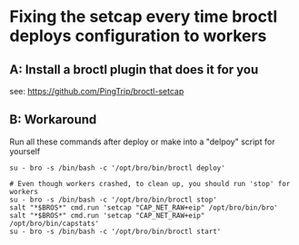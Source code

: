 # Fixing the setcap every time broctl deploys configuration to workers

## A: Install a broctl plugin that does it for you
see: https://github.com/PingTrip/broctl-setcap


## B: Workaround

Run all these commands after deploy or make into a "delpoy" script for yourself

```
su - bro -s /bin/bash -c '/opt/bro/bin/broctl deploy'

# Even though workers crashed, to clean up, you should run 'stop' for workers
su - bro -s /bin/bash -c '/opt/bro/bin/broctl stop' 
salt "*$BROS*" cmd.run 'setcap "CAP_NET_RAW+eip" /opt/bro/bin/bro'
salt "*$BROS*" cmd.run 'setcap "CAP_NET_RAW+eip" /opt/bro/bin/capstats'
su - bro -s /bin/bash -c '/opt/bro/bin/broctl start' 
```

